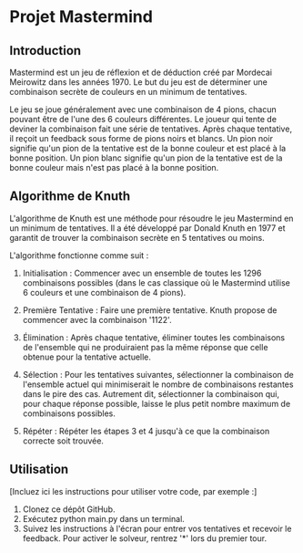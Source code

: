 # Projet Mastermind
## Introduction
Mastermind est un jeu de réflexion et de déduction créé par Mordecai Meirowitz dans les années 1970. Le but du jeu est de déterminer une combinaison secrète de couleurs en un minimum de tentatives.

Le jeu se joue généralement avec une combinaison de 4 pions, chacun pouvant être de l'une des 6 couleurs différentes. Le joueur qui tente de deviner la combinaison fait une série de tentatives. Après chaque tentative, il reçoit un feedback sous forme de pions noirs et blancs. Un pion noir signifie qu'un pion de la tentative est de la bonne couleur et est placé à la bonne position. Un pion blanc signifie qu'un pion de la tentative est de la bonne couleur mais n'est pas placé à la bonne position.

## Algorithme de Knuth
L'algorithme de Knuth est une méthode pour résoudre le jeu Mastermind en un minimum de tentatives. Il a été développé par Donald Knuth en 1977 et garantit de trouver la combinaison secrète en 5 tentatives ou moins.

L'algorithme fonctionne comme suit :

1. Initialisation : Commencer avec un ensemble de toutes les 1296 combinaisons possibles (dans le cas classique où le Mastermind utilise 6 couleurs et une combinaison de 4 pions).

1. Première Tentative : Faire une première tentative. Knuth propose de commencer avec la combinaison '1122'.

1. Élimination : Après chaque tentative, éliminer toutes les combinaisons de l'ensemble qui ne produiraient pas la même réponse que celle obtenue pour la tentative actuelle.

1. Sélection : Pour les tentatives suivantes, sélectionner la combinaison de l'ensemble actuel qui minimiserait le nombre de combinaisons restantes dans le pire des cas. Autrement dit, sélectionner la combinaison qui, pour chaque réponse possible, laisse le plus petit nombre maximum de combinaisons possibles.

1. Répéter : Répéter les étapes 3 et 4 jusqu'à ce que la combinaison correcte soit trouvée.

## Utilisation
[Incluez ici les instructions pour utiliser votre code, par exemple :]

1. Clonez ce dépôt GitHub.
1. Exécutez python main.py dans un terminal.
1. Suivez les instructions à l'écran pour entrer vos tentatives et recevoir le feedback. Pour activer le solveur, rentrez '*' lors du premier tour.